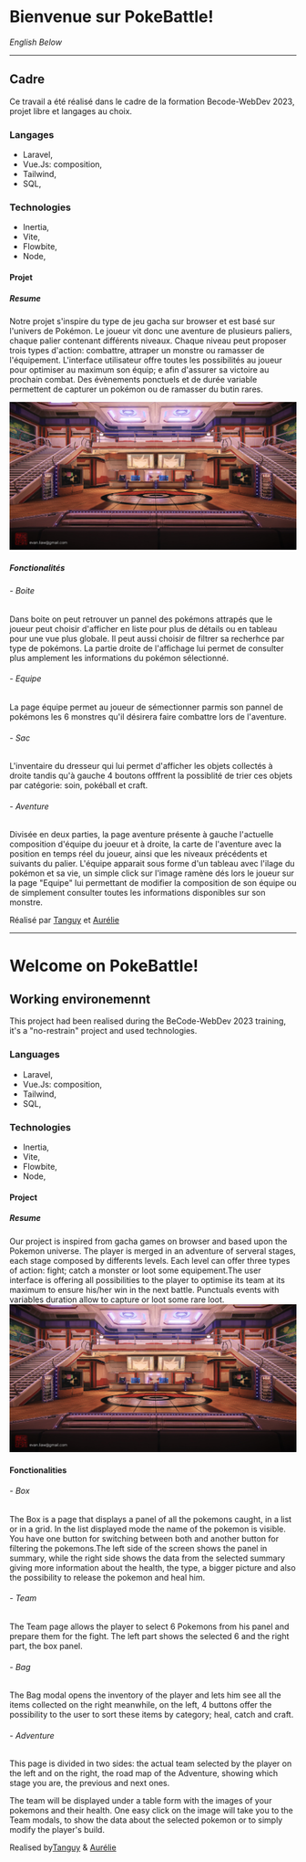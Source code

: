 # Bienvenue sur PokeBattle! 

*English Below* 
__________________________________________________
## Cadre
Ce travail a été réalisé dans le cadre de la formation Becode-WebDev 2023, projet libre et langages au choix. 
### Langages
- Laravel,
- Vue.Js: composition,
- Tailwind,
- SQL,

### Technologies

- Inertia,
- Vite, 
- Flowbite,
- Node,

#### Projet

##### Resume

Notre projet s'inspire du type de jeu gacha sur browser et est basé sur l'univers de Pokémon. Le joueur vit donc une aventure de plusieurs paliers, chaque palier contenant différents niveaux. Chaque niveau peut proposer trois types d'action: combattre, attraper un monstre ou ramasser de l'équipement. L'interface utilisateur offre toutes les possibilités au joueur pour optimiser au maximum son équip; e afin d'assurer sa victoire au prochain combat. Des évènements ponctuels et de durée variable permettent de capturer un pokémon ou de ramasser du butin rares. 

![](\public\img\background\bginterieur.png "Ready to fiht?") 

##### Fonctionalités

###### -  Boite
Dans boite on peut retrouver un pannel des pokémons attrapés que le joueur peut choisir d'afficher en liste pour plus de détails ou en tableau pour une vue plus globale. Il peut aussi choisir de filtrer sa recherhce par type de pokémons. La partie droite de l'affichage lui permet de consulter plus amplement les informations du pokémon sélectionné.
###### - Equipe
La page équipe permet au joueur de sémectionner parmis son pannel de pokémons les 6 monstres qu'il désirera faire combattre lors de l'aventure.
###### - Sac
L'inventaire du dresseur qui lui permet d'afficher les objets collectés à droite tandis qu'à gauche 4 boutons offfrent la possiblité de trier ces objets par catégorie: soin, pokéball et craft.

###### -  Aventure

Divisée en deux parties, la page aventure présente à gauche l'actuelle composition d'équipe du joeuur et à droite, la carte de l'aventure avec la position en temps réel du joueur, ainsi que les niveaux précédents et suivants du palier. L'équipe apparait sous forme d'un tableau avec l'ilage du pokémon et sa vie, un simple click sur l'image ramène dés lors le joueur sur la page "Equipe" lui permettant de modifier la composition de son équipe ou de simplement consulter toutes les informations disponibles sur son monstre.



Réalisé par [Tanguy](https://github.com/TanguyC) et [Aurélie](https://github.com/Elhya13)
***
# Welcome on PokeBattle!

## Working environemennt 
This project had been realised during the BeCode-WebDev 2023 training, it's a "no-restrain" project and used technologies.

### Languages
- Laravel,
- Vue.Js: composition,
- Tailwind,
- SQL,

### Technologies

- Inertia,
- Vite, 
- Flowbite,
- Node,

#### Project

##### Resume

Our project is inspired from gacha games on browser and based upon the Pokemon universe. The player is merged in an adventure of serveral stages, each stage composed by differents levels. Each level can offer three types of action: fight; catch a monster or loot some equipement.The user interface is offering all possibilities to the player to optimise its team at its maximum to ensure his/her win in the next battle. Punctuals events with variables duration allow to capture or loot some rare loot.
![](\public\img\background\bginterieur.png "Ready to fiht?") 

#### Fonctionalities

###### -  Box
The Box is a page that displays a panel of all the pokemons caught, in a list or in a grid. In the list displayed mode the name of the pokemon is visible. You have one button for switching between both and another button for filtering the pokemons.The left side of the screen shows the panel in summary, while the right side shows the data from the selected summary giving more information about the health, the type, a bigger picture and also the possibility to release the pokemon and heal him. 
###### - Team
The Team page allows the player to select 6 Pokemons from his panel and prepare them for the fight. The left part shows the selected 6 and the right part, the box panel. 
###### - Bag
The Bag modal opens the inventory of the player and lets him see all the items collected on the right meanwhile, on the left, 4 buttons offer the possibility to the user to sort these items by category; heal, catch and craft. 


###### -  Adventure

This page is divided in two sides: the actual team selected by the player on the left and on the right, the road map of the Adventure, showing which stage you are, the previous and next ones.

The team will be displayed under a table form with the images of your pokemons and their health. One easy click on the image will take you to the Team modals, to show the data about the selected pokemon or to simply modify the player's build.



Realised by[Tanguy](https://github.com/TanguyC) & [Aurélie](https://github.com/Elhya13)













